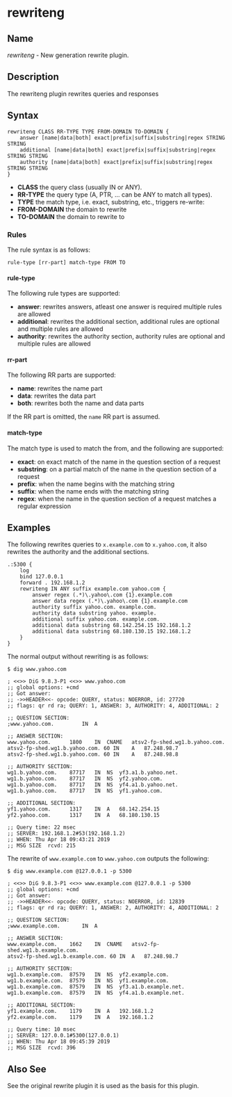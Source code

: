 # rewriteng

## Name

*rewriteng* - New generation rewrite plugin.

## Description

The rewriteng plugin rewrites queries and responses

## Syntax

~~~
rewriteng CLASS RR-TYPE TYPE FROM-DOMAIN TO-DOMAIN {
    answer [name|data|both] exact|prefix|suffix|substring|regex STRING STRING
    additional [name|data|both] exact|prefix|suffix|substring|regex STRING STRING
    authority [name|data|both] exact|prefix|suffix|substring|regex STRING STRING
}
~~~

* **CLASS** the query class (usually IN or ANY).
* **RR-TYPE** the query type (A, PTR, ... can be ANY to match all types).
* **TYPE** the match type, i.e. exact, substring, etc., triggers re-write:
* **FROM-DOMAIN** the domain to rewrite
* **TO-DOMAIN** the domain to rewrite to

### Rules

The rule syntax is as follows:

~~~
rule-type [rr-part] match-type FROM TO
~~~

#### rule-type

The following rule types are supported:

* **answer**: rewrites answers, atleast one answer is required multiple rules are allowed
* **additional**: rewrites the additional section, additional rules are optional and multiple rules are allowed
* **authority**: rewrites the authority section, authority rules are optional and multiple rules are allowed

#### rr-part

The following RR parts are supported:

* **name**: rewrites the name part
* **data**: rewrites the data part
* **both**: rewrites both the name and data parts

If the RR part is omitted, the `name` RR part is assumed.

#### match-type

The match type is used to match the from, and the following are supported:

* **exact**: on exact match of the name in the question section of a request
* **substring**: on a partial match of the name in the question section of a request
* **prefix**: when the name begins with the matching string
* **suffix**: when the name ends with the matching string
* **regex**: when the name in the question section of a request matches a regular expression

## Examples

The following rewrites queries to `x.example.com` to `x.yahoo.com`, it also rewrites the
authority and the additional sections.

~~~ corefile
.:5300 {
    log
    bind 127.0.0.1
    forward . 192.168.1.2
    rewriteng IN ANY suffix example.com yahoo.com {
        answer regex (.*)\.yahoo\.com {1}.example.com
        answer data regex (.*)\.yahoo\.com {1}.example.com
        authority suffix yahoo.com. example.com.
        authority data substring yahoo. example.
        additional suffix yahoo.com. example.com.
        additional data substring 68.142.254.15 192.168.1.2
        additional data substring 68.180.130.15 192.168.1.2
    }
}
~~~

The normal output without rewriting is as follows:

```
$ dig www.yahoo.com

; <<>> DiG 9.8.3-P1 <<>> www.yahoo.com
;; global options: +cmd
;; Got answer:
;; ->>HEADER<<- opcode: QUERY, status: NOERROR, id: 27720
;; flags: qr rd ra; QUERY: 1, ANSWER: 3, AUTHORITY: 4, ADDITIONAL: 2

;; QUESTION SECTION:
;www.yahoo.com.			IN	A

;; ANSWER SECTION:
www.yahoo.com.		1800	IN	CNAME	atsv2-fp-shed.wg1.b.yahoo.com.
atsv2-fp-shed.wg1.b.yahoo.com. 60 IN	A	87.248.98.7
atsv2-fp-shed.wg1.b.yahoo.com. 60 IN	A	87.248.98.8

;; AUTHORITY SECTION:
wg1.b.yahoo.com.	87717	IN	NS	yf3.a1.b.yahoo.net.
wg1.b.yahoo.com.	87717	IN	NS	yf2.yahoo.com.
wg1.b.yahoo.com.	87717	IN	NS	yf4.a1.b.yahoo.net.
wg1.b.yahoo.com.	87717	IN	NS	yf1.yahoo.com.

;; ADDITIONAL SECTION:
yf1.yahoo.com.		1317	IN	A	68.142.254.15
yf2.yahoo.com.		1317	IN	A	68.180.130.15

;; Query time: 22 msec
;; SERVER: 192.168.1.2#53(192.168.1.2)
;; WHEN: Thu Apr 18 09:43:21 2019
;; MSG SIZE  rcvd: 215

```

The rewrite of `www.example.com` to `www.yahoo.com` outputs the following:

```
$ dig www.example.com @127.0.0.1 -p 5300

; <<>> DiG 9.8.3-P1 <<>> www.example.com @127.0.0.1 -p 5300
;; global options: +cmd
;; Got answer:
;; ->>HEADER<<- opcode: QUERY, status: NOERROR, id: 12839
;; flags: qr rd ra; QUERY: 1, ANSWER: 2, AUTHORITY: 4, ADDITIONAL: 2

;; QUESTION SECTION:
;www.example.com.		IN	A

;; ANSWER SECTION:
www.example.com.	1662	IN	CNAME	atsv2-fp-shed.wg1.b.example.com.
atsv2-fp-shed.wg1.b.example.com. 60 IN	A	87.248.98.7

;; AUTHORITY SECTION:
wg1.b.example.com.	87579	IN	NS	yf2.example.com.
wg1.b.example.com.	87579	IN	NS	yf1.example.com.
wg1.b.example.com.	87579	IN	NS	yf3.a1.b.example.net.
wg1.b.example.com.	87579	IN	NS	yf4.a1.b.example.net.

;; ADDITIONAL SECTION:
yf1.example.com.	1179	IN	A	192.168.1.2
yf2.example.com.	1179	IN	A	192.168.1.2

;; Query time: 10 msec
;; SERVER: 127.0.0.1#5300(127.0.0.1)
;; WHEN: Thu Apr 18 09:45:39 2019
;; MSG SIZE  rcvd: 396

```

## Also See

See the original rewrite plugin it is used as the basis for this plugin.
